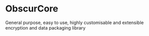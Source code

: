 ObscurCore
==========

General purpose, easy to use, highly customisable and extensible encryption and data packaging library
